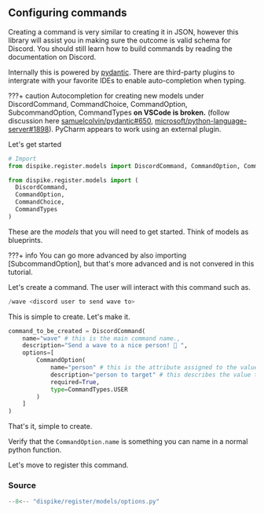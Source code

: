 ## Configuring commands

Creating a command is very similar to creating it in JSON, however this library will assist you in making sure the outcome is valid schema for Discord. You should still learn how to build commands by reading the documentation on Discord.



Internally this is powered by [pydantic](https://pydantic-docs.helpmanual.io/). There are third-party plugins to intergrate with your favorite IDEs to enable auto-completion when typing. 



???+ caution
	Autocompletion for creating new models under DiscordCommand, CommandChoice, CommandOption, SubcommandOption, CommandTypes **on VSCode is broken.** (follow discussion here [samuelcolvin/pydantic#650](https://github.com/samuelcolvin/pydantic/issues/650), [microsoft/python-language-server#1898](https://github.com/microsoft/python-language-server/issues/1898)). PyCharm appears to work using an external plugin.
	

Let's get started

```python
# Import
from dispike.register.models import DiscordCommand, CommandOption, CommandChoice, CommandTypes

from dispike.register.models import (
  DiscordCommand,
  CommandOption,
  CommandChoice,
  CommandTypes
)

```

These are the *models* that you will need to get started. Think of models as blueprints.

???+ info
	You can go more advanced by also importing [SubcommandOption], but that's more advanced and is not convered in this tutorial.



Let's create a command. The user will interact with this command such as.

```python
/wave <discord user to send wave to>
```

This is simple to create. Let's make it.



```python
command_to_be_created = DiscordCommand(
    name="wave" # this is the main command name.,
    description="Send a wave to a nice person! 👋 ",
    options=[
        CommandOption(
            name="person" # this is the attribute assigned to the value passed.,
            description="person to target" # this describes the value to pass,
          	required=True,
            type=CommandTypes.USER
        )
    ]
)
```



That's it, simple to create. 

Verify that the ``CommandOption.name`` is something you can name in a normal python function. 

Let's move to register this command.



### Source

```python
--8<-- "dispike/register/models/options.py"
```

